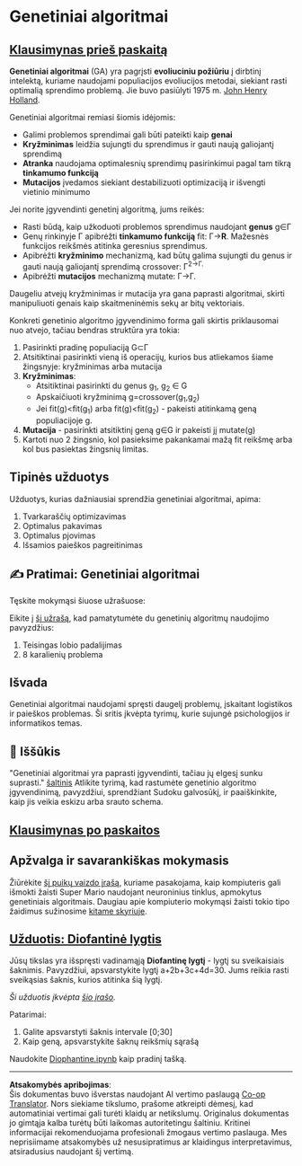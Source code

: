 <!--
CO_OP_TRANSLATOR_METADATA:
{
  "original_hash": "893aa368cb485da704b466a0f3775587",
  "translation_date": "2025-08-31T17:30:44+00:00",
  "source_file": "lessons/6-Other/21-GeneticAlgorithms/README.md",
  "language_code": "lt"
}
-->
# Genetiniai algoritmai

## [Klausimynas prieš paskaitą](https://ff-quizzes.netlify.app/en/ai/quiz/41)

**Genetiniai algoritmai** (GA) yra pagrįsti **evoliuciniu požiūriu** į dirbtinį intelektą, kuriame naudojami populiacijos evoliucijos metodai, siekiant rasti optimalią sprendimo problemą. Jie buvo pasiūlyti 1975 m. [John Henry Holland](https://wikipedia.org/wiki/John_Henry_Holland).

Genetiniai algoritmai remiasi šiomis idėjomis:

* Galimi problemos sprendimai gali būti pateikti kaip **genai**
* **Kryžminimas** leidžia sujungti du sprendimus ir gauti naują galiojantį sprendimą
* **Atranka** naudojama optimalesnių sprendimų pasirinkimui pagal tam tikrą **tinkamumo funkciją**
* **Mutacijos** įvedamos siekiant destabilizuoti optimizaciją ir išvengti vietinio minimumo

Jei norite įgyvendinti genetinį algoritmą, jums reikės:

* Rasti būdą, kaip užkoduoti problemos sprendimus naudojant **genus** g∈Γ
* Genų rinkinyje Γ apibrėžti **tinkamumo funkciją** fit: Γ→**R**. Mažesnės funkcijos reikšmės atitinka geresnius sprendimus.
* Apibrėžti **kryžminimo** mechanizmą, kad būtų galima sujungti du genus ir gauti naują galiojantį sprendimą crossover: Γ<sup>2</sub>→Γ.
* Apibrėžti **mutacijos** mechanizmą mutate: Γ→Γ.

Daugeliu atvejų kryžminimas ir mutacija yra gana paprasti algoritmai, skirti manipuliuoti genais kaip skaitmeninėmis sekų ar bitų vektoriais.

Konkreti genetinio algoritmo įgyvendinimo forma gali skirtis priklausomai nuo atvejo, tačiau bendras struktūra yra tokia:

1. Pasirinkti pradinę populiaciją G⊂Γ
2. Atsitiktinai pasirinkti vieną iš operacijų, kurios bus atliekamos šiame žingsnyje: kryžminimas arba mutacija
3. **Kryžminimas**:
   * Atsitiktinai pasirinkti du genus g<sub>1</sub>, g<sub>2</sub> ∈ G
   * Apskaičiuoti kryžminimą g=crossover(g<sub>1</sub>,g<sub>2</sub>)
   * Jei fit(g)<fit(g<sub>1</sub>) arba fit(g)<fit(g<sub>2</sub>) - pakeisti atitinkamą geną populiacijoje g.
4. **Mutacija** - pasirinkti atsitiktinį geną g∈G ir pakeisti jį mutate(g)
5. Kartoti nuo 2 žingsnio, kol pasieksime pakankamai mažą fit reikšmę arba kol bus pasiektas žingsnių limitas.

## Tipinės užduotys

Užduotys, kurias dažniausiai sprendžia genetiniai algoritmai, apima:

1. Tvarkaraščių optimizavimas
1. Optimalus pakavimas
1. Optimalus pjovimas
1. Išsamios paieškos pagreitinimas

## ✍️ Pratimai: Genetiniai algoritmai

Tęskite mokymąsi šiuose užrašuose:

Eikite į [šį užrašą](Genetic.ipynb), kad pamatytumėte du genetinių algoritmų naudojimo pavyzdžius:

1. Teisingas lobio padalijimas
1. 8 karalienių problema

## Išvada

Genetiniai algoritmai naudojami spręsti daugelį problemų, įskaitant logistikos ir paieškos problemas. Ši sritis įkvėpta tyrimų, kurie sujungė psichologijos ir informatikos temas.

## 🚀 Iššūkis

"Genetiniai algoritmai yra paprasti įgyvendinti, tačiau jų elgesį sunku suprasti." [šaltinis](https://wikipedia.org/wiki/Genetic_algorithm) Atlikite tyrimą, kad rastumėte genetinio algoritmo įgyvendinimą, pavyzdžiui, sprendžiant Sudoku galvosūkį, ir paaiškinkite, kaip jis veikia eskizu arba srauto schema.

## [Klausimynas po paskaitos](https://ff-quizzes.netlify.app/en/ai/quiz/42)

## Apžvalga ir savarankiškas mokymasis

Žiūrėkite [šį puikų vaizdo įrašą](https://www.youtube.com/watch?v=qv6UVOQ0F44), kuriame pasakojama, kaip kompiuteris gali išmokti žaisti Super Mario naudojant neuroninius tinklus, apmokytus genetiniais algoritmais. Daugiau apie kompiuterio mokymąsi žaisti tokio tipo žaidimus sužinosime [kitame skyriuje](../22-DeepRL/README.md).

## [Užduotis: Diofantinė lygtis](Diophantine.ipynb)

Jūsų tikslas yra išspręsti vadinamąją **Diofantinę lygtį** - lygtį su sveikaisiais šaknimis. Pavyzdžiui, apsvarstykite lygtį a+2b+3c+4d=30. Jums reikia rasti sveikąsias šaknis, kurios atitinka šią lygtį.

*Ši užduotis įkvėpta [šio įrašo](https://habr.com/post/128704/).*

Patarimai:

1. Galite apsvarstyti šaknis intervale [0;30]
1. Kaip geną, apsvarstykite šaknų reikšmių sąrašą

Naudokite [Diophantine.ipynb](Diophantine.ipynb) kaip pradinį tašką.

---

**Atsakomybės apribojimas**:  
Šis dokumentas buvo išverstas naudojant AI vertimo paslaugą [Co-op Translator](https://github.com/Azure/co-op-translator). Nors siekiame tikslumo, prašome atkreipti dėmesį, kad automatiniai vertimai gali turėti klaidų ar netikslumų. Originalus dokumentas jo gimtąja kalba turėtų būti laikomas autoritetingu šaltiniu. Kritinei informacijai rekomenduojama profesionali žmogaus vertimo paslauga. Mes neprisiimame atsakomybės už nesusipratimus ar klaidingus interpretavimus, atsiradusius naudojant šį vertimą.